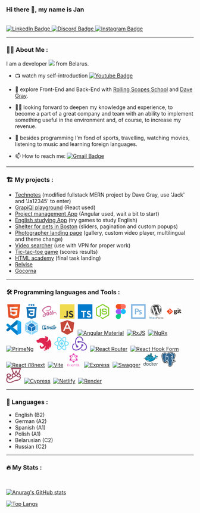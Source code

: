 ### Hi there 👋, my name is Jan

<img src="https://komarev.com/ghpvc/?username=janChorny&style=flat-square&color=yellow" alt=""/>

<div id="badges">
  <a href="https://www.linkedin.com/in/jan-chorny/">
    <img src="https://img.shields.io/badge/LinkedIn-blue?style=for-the-badge&logo=linkedin&logoColor=white" alt="LinkedIn Badge"/>
  </a>
   <a href="https://discordapp.com/users/908057931122102272/">
    <img src="https://img.shields.io/badge/Discord-darkblue?logo=discord&logoColor=white&style=for-the-badge" alt="Discord Badge"/>
  </a>
  <a href="https://www.instagram.com/jan_chorny/?hl=ru">
    <img src="https://img.shields.io/badge/Instagram-purple?logo=instagram&logoColor=white&style=for-the-badge" alt="Instagram Badge"/>
  </a>
</div>

---

### :man_technologist: About Me :
I am a developer <img src="https://media.giphy.com/media/WUlplcMpOCEmTGBtBW/giphy.gif" width="30"> from Belarus.

- 📺 watch my self-introduction [![Youtube Badge](https://img.shields.io/badge/-JanChorny-red?style=flat&logo=Youtube&logoColor=white)](https://youtu.be/VE8yUIvbDLc) 

- :telescope: explore Front-End and Back-End with <a href="https://rs.school/">Rolling Scopes School</a> and <a href="https://www.youtube.com/@DaveGrayTeachesCode">Dave Gray</a>.

- 👨‍💼 looking forward to deepen my knowledge and experience, to become a part of a great company and team with an ability to implement something useful in the environment and, of course, to increase my revenue.

- 🥊 besides programming I’m fond of sports, travelling, watching movies, listening to music and learning foreign languages.

- :mailbox: How to reach me: [![Gmail Badge](https://img.shields.io/badge/-janchorny@gmail.com-white?style=flat&logo=Gmail&logoColor=red)](mailto:janchorny@gmail.com)

---

### 🏗️ My projects :
<ul>
  <li><a href="https://technotes-0ban.onrender.com/dash">Technotes</a> (modified fullstack MERN project by Dave Gray, use 'Jack' and 'Ja12345' to enter)</li>
  <li><a href="https://deploy-preview-9--react-final-task.netlify.app/">GrapiQl playground</a> (React used)</li>
  <li><a href="https://project-management-app.onrender.com/">Project management App</a> (Angular used, wait a bit to start)</li>
  <li><a href="https://rslang-freenokke.netlify.app/">English studying App</a> (try games to study English)</li>
  <li><a href="https://janchorny.github.io/shelter/pages/main/">Shelter for pets in Boston</a> (sliders, pagination and custom popups)</li>
  <li><a href="https://janchorny.github.io/photographer/">Photographer landing page</a> (gallery, custom video player, multilingual and theme change)</li>
  <li><a href="https://janchorny.github.io/video-searcher/">Video searcher</a> (use with VPN for proper work)</li>
  <li><a href="https://janchorny.github.io/tic-tac-toe/">Tic-tac-toe game</a> (scores results)</li>
  <li><a href="https://janchorny.github.io/html-academy/">HTML academy</a> (final task landing)</li>
  <li><a href="https://janchorny.github.io/relvise/">Relvise</a></li>
  <li><a href="https://janchorny.github.io/gocorona/">Gocorna</a></li>
</ul>

---

### :hammer_and_wrench: Programming languages and Tools :

<div>
  <a href="https://www.w3schools.com/html/"><img src="https://github.com/devicons/devicon/blob/master/icons/html5/html5-original.svg" title="HTML5" alt="HTML" width="40" height="40"/></a>&nbsp;
  <a href="https://www.w3schools.com/css/"><img src="https://github.com/devicons/devicon/blob/master/icons/css3/css3-plain-wordmark.svg"  title="CSS3" alt="CSS" width="40" height="40"/></a>&nbsp;
  <a href="https://sass-lang.com/"><img src="https://github.com/devicons/devicon/blob/master/icons/sass/sass-original.svg"  title="SASS" alt="SASS" width="40" height="40"/></a>&nbsp;
  <a href="https://learn.javascript.ru/"><img src="https://github.com/devicons/devicon/blob/master/icons/javascript/javascript-original.svg" title="JavaScript" alt="JavaScript" width="40" height="40"/></a>&nbsp;
  <a href="https://www.typescriptlang.org/"><img src="https://github.com/devicons/devicon/blob/master/icons/typescript/typescript-original.svg" title="TypeScript" alt="TypeScript" width="40" height="40"/></a>&nbsp;
  <a href="https://nodejs.org/en/"><img src="https://github.com/devicons/devicon/blob/master/icons/nodejs/nodejs-original.svg" title="NodeJS" alt="NodeJS" width="40" height="40"/></a>&nbsp;
  <a href="https://www.figma.com/"><img src="https://github.com/devicons/devicon/blob/master/icons/figma/figma-original.svg" title="Figma" **alt="Figma" width="40" height="40"/></a>&nbsp;
  <a href="https://www.adobe.com/cis_ru/products/photoshop.html"><img src="https://github.com/devicons/devicon/blob/master/icons/photoshop/photoshop-line.svg" title="Photoshop" **alt="Photoshop" width="40" height="40"/></a>&nbsp;
  <a href="https://wordpress.org/"><img src="https://github.com/devicons/devicon/blob/master/icons/wordpress/wordpress-original.svg" title="Wordpress" **alt="Wordpress" width="40" height="40"/></a>&nbsp;
  <a href="https://git-scm.com/"><img src="https://github.com/devicons/devicon/blob/master/icons/git/git-original-wordmark.svg" title="Git" **alt="Git" width="40" height="40"/></a>&nbsp;
  <a href="https://code.visualstudio.com/"><img src="https://github.com/devicons/devicon/blob/master/icons/vscode/vscode-original.svg" title="VScode" **alt="VSCode" width="40" height="40"/></a>&nbsp;
  <a href="https://webpack.js.org/"><img src="https://github.com/devicons/devicon/blob/master/icons/webpack/webpack-original.svg" title="Webpack" **alt="Webpack" width="40" height="40"/></a>&nbsp;
  <a href="https://trello.com/"><img src="https://github.com/devicons/devicon/blob/master/icons/trello/trello-plain-wordmark.svg" title="Trello" **alt="Trello" width="40" height="40"/></a>&nbsp;
    <a href="https://angular.io/"><img src="https://github.com/devicons/devicon/blob/master/icons/angularjs/angularjs-plain.svg" title="Angular" alt="Angular MaterialL" width="40" height="40"/></a>&nbsp;
  <a href="https://material.angular.io/"><img src="https://material.angular.io/assets/img/angular-material-logo.svg" title="Angular Material" alt="Angular Material" width="40" height="40"/></a>&nbsp;
  <a href="https://rxjs.dev/"><img src="https://rxjs.dev/generated/images/marketing/home/Rx_Logo-512-512.png" title="RxJS" alt="RxJS" width="40" height="40"/></a>&nbsp;
  <a href="https://ngrx.io/"><img src="https://ngrx.io/assets/images/badge.svg" title="NgRx" alt="NgRx" width="40" height="40"/></a>&nbsp;
  <a href="https://www.primefaces.org/primeng/"><img src="https://primefaces.org/cdn/primeng/images/primeng-logo-dark.svg" title="PrimeNg" alt="PrimeNg" width="100" height="40"/></a>&nbsp;
  <a href="https://nestjs.com/"><img src="https://github.com/devicons/devicon/blob/master/icons/nestjs/nestjs-plain.svg" title="NestJS" alt="NestJS" width="40" height="40"/></a>&nbsp;
  <a href="https://react.dev/"><img src="https://github.com/devicons/devicon/blob/master/icons/react/react-original.svg" title="React" alt="React" width="40" height="40"/></a>&nbsp;
  <a href="https://redux.js.org/"><img src="https://github.com/devicons/devicon/blob/master/icons/redux/redux-original.svg" title="Redux" alt="Redux" width="40" height="40"/></a>&nbsp;
  <a href="https://reactrouter.com/en/main"><img src="https://cdn.freebiesupply.com/logos/large/2x/react-router-logo-png-transparent.png" title="React Router" alt="React Router" width="60" height="40"/></a>&nbsp;
  <a href="https://www.react-hook-form.com/"><img src="https://react-hook-form.com/images/logo/react-hook-form-logo-only.png" title="React Hook Form" alt="React Hook Form" width="40" height="40"/></a>&nbsp;
  <a href="https://react.i18next.com/"><img src="https://www.gitbook.com/cdn-cgi/image/width=40,dpr=2,height=40,fit=contain,format=auto/https%3A%2F%2F4042378089-files.gitbook.io%2F~%2Ffiles%2Fv0%2Fb%2Fgitbook-legacy-files%2Fo%2Fspaces%252F-L9iS6WpW81N7RGRTQ-K%252Favatar.png%3Fgeneration%3D1523345851027218%26alt%3Dmedia" title="React i18next" alt="React i18next" width="40" height="40"/></a>&nbsp;
  <a href="https://vitejs.dev/"><img src="https://vitejs.dev/logo.svg" title="Vite" alt="Vite" width="40" height="40"/></a>&nbsp;
  <a href="https://graphql.org/"><img src="https://github.com/devicons/devicon/blob/master/icons/graphql/graphql-plain-wordmark.svg" title="GraphQL" alt="GraphQL" width="40" height="40"/></a>&nbsp;
  <a href="https://expressjs.com/"><img src="https://w7.pngwing.com/pngs/925/447/png-transparent-express-js-node-js-javascript-mongodb-node-js-text-trademark-logo.png" title="Express" alt="Express" width="40" height="40"/></a>&nbsp;
  <a href="https://swagger.io/"><img src="https://upload.wikimedia.org/wikipedia/commons/a/ab/Swagger-logo.png" title="Swagger" alt="Swagger" width="40" height="40"/></a>&nbsp;
  <a href="https://www.docker.com/"><img src="https://github.com/devicons/devicon/blob/master/icons/docker/docker-original-wordmark.svg" title="Docker" alt="Docker" width="40" height="40"/></a>&nbsp;
  <a href="https://www.postgresql.org/"><img src="https://github.com/devicons/devicon/blob/master/icons/postgresql/postgresql-original.svg" title="PostgeSQL" alt="PostgreSQL" width="40" height="40"/></a>&nbsp;
  <a href="https://jestjs.io/"><img src="https://github.com/devicons/devicon/blob/master/icons/jest/jest-plain.svg" title="Jest" alt="Jest" width="40" height="40"/></a>&nbsp;
  <a href="https://www.cypress.io/"><img src="https://www.cypress.io/_astro/navbar-brand.0d71ff96.svg" title="Cypress" alt="Cypress" width="70" height="30"/></a>&nbsp;
  <a href="https://www.netlify.com/"><img src="https://cdn.freebiesupply.com/logos/large/2x/netlify-logo-png-transparent.png" title="Netlify" alt="Netlify" width="40" height="40"/><a/>&nbsp;
  <a href="https://www.render.com/"><img src="https://avatars.githubusercontent.com/u/42682871?s=280&v=4" title="Render" alt="Render" width="40" height="40"/></a>&nbsp;
</div>

---

### 💬 Languages :

<ul>
  <li>English (B2)</li>
  <li>German (A2)</li>
  <li>Spanish (A1)</li>
  <li>Polish (A1)</li>
  <li>Belarusian (C2)</li>
  <li>Russian (C2)</li>
</ul>

---

### :fire: My Stats :

<img src="https://www.codewars.com/users/janChorny/badges/large" alt=""/>

[![Anurag's GitHub stats](https://github-readme-stats.vercel.app/api?username=janChorny&hide=issues,contribs&show_icons=true&theme=vision-friendly-dark)](https://github.com/anuraghazra/github-readme-stats)

[![Top Langs](https://github-readme-stats.vercel.app/api/top-langs/?username=janChorny&layout=compact&theme=merko&langs_count=4)](https://github.com/anuraghazra/github-readme-stats)

<!--
**janChorny/janChorny** is a ✨ _special_ ✨ repository because its `README.md` (this file) appears on your GitHub profile.

Here are some ideas to get you started:

- 🔭 I’m currently working on ...
- 🌱 I’m currently learning ...
- 👯 I’m looking to collaborate on ...
- 🤔 I’m looking for help with ...
- 💬 Ask me about ...
- 📫 How to reach me: ...
- 😄 Pronouns: ...
- ⚡ Fun fact: ...
-->
